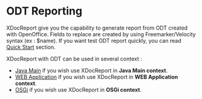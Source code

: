 # ODT Reporting #

XDocReport give you the capability to generate report from ODT created with OpenOffice. Fields to replace are created by using Freemarker/Velocity syntax (ex : $name). If you want test ODT report quickly, you can read [Quick Start](ODTReportingQuickStart.md) section.

XDocReport with ODT can be used in several context :

  * [Java Main](ODTReportingJavaMain.md) if you wish use XDocReport in **Java Main context**.
  * [WEB Application](ODTReportingWEBApplication.md) if you wish use XDocReport in **WEB Application context**.
  * [OSGi](ODTReportingOSGi.md) if you wish use XDocReport in **OSGi context**.